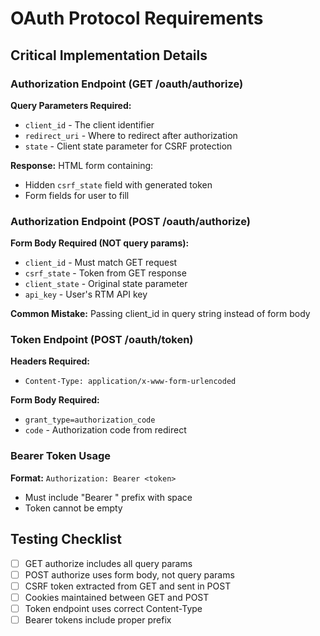 # OAuth Protocol Requirements

## Critical Implementation Details

### Authorization Endpoint (GET /oauth/authorize)
**Query Parameters Required:**
- `client_id` - The client identifier
- `redirect_uri` - Where to redirect after authorization  
- `state` - Client state parameter for CSRF protection

**Response:** HTML form containing:
- Hidden `csrf_state` field with generated token
- Form fields for user to fill

### Authorization Endpoint (POST /oauth/authorize)
**Form Body Required (NOT query params):**
- `client_id` - Must match GET request
- `csrf_state` - Token from GET response
- `client_state` - Original state parameter
- `api_key` - User's RTM API key

**Common Mistake:** Passing client_id in query string instead of form body

### Token Endpoint (POST /oauth/token)
**Headers Required:**
- `Content-Type: application/x-www-form-urlencoded`

**Form Body Required:**
- `grant_type=authorization_code`
- `code` - Authorization code from redirect

### Bearer Token Usage
**Format:** `Authorization: Bearer <token>`
- Must include "Bearer " prefix with space
- Token cannot be empty

## Testing Checklist
- [ ] GET authorize includes all query params
- [ ] POST authorize uses form body, not query params
- [ ] CSRF token extracted from GET and sent in POST
- [ ] Cookies maintained between GET and POST
- [ ] Token endpoint uses correct Content-Type
- [ ] Bearer tokens include proper prefix
